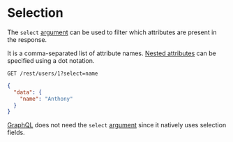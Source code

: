 # Selection

The `select` [argument](../rpc/README.md#rpc) can be used to filter which
attributes are present in the response.

It is a comma-separated list of attribute names.
[Nested attributes](../request/relations.md#populating-nested-collections) can be
specified using a dot notation.

```HTTP
GET /rest/users/1?select=name
```

```json
{
  "data": {
    "name": "Anthony"
  }
}
```

[GraphQL](../rpc/graphql.md#selection-population-and-renaming) does not need
the `select` [argument](../rpc/README.md#rpc) since it natively uses selection
fields.
